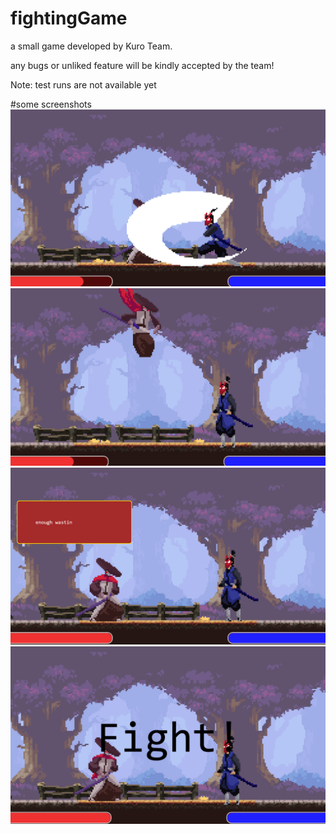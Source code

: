 # fightingGame
a small game developed by Kuro Team.

any bugs or unliked feature will be kindly accepted by the team!

Note: test runs are not available yet

#some screenshots
<br>
<img src="/img/screenshots/Screenshot (5).png"></img>
<br>
<img src="/img/screenshots/Screenshot (6).png"></img>
<br>
<img src="/img/screenshots/Screenshot (12).png"></img>
<br>
<img src="/img/screenshots/Screenshot (13).png"></img>

